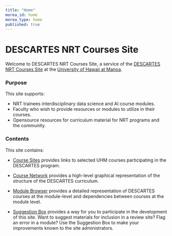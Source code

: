```yaml
---
title: "Home"
morea_id: home
morea_type: home
published: true
---
```


# DESCARTES NRT Courses Site

Welcome to DESCARTES NRT Courses Site, a service of the [DESCARTES NRT Courses Site](https://descartes.manoa.hawaii.edu/) at the [University of Hawaii at Manoa](http://manoa.hawaii.edu).

### Purpose

This site supports:

* NRT trainees interdisciplinary data science and AI course modules.
* Faculty who wish to provide resources or modules to utilize in their courses.
* Opensource resources for curriculum material for NRT programs and the community.

### Contents

This site contains:

* [Course Sites](./course-sites) provides links to selected UHM courses participating in the DESCARTES program.

* [Course Network](./course-network) provides a high-level graphical representation of the structure of the DESCARTES curriculum.

* [Module Browser](./module-browser) provides a detailed representation of DESCARTES courses at the module-level and dependencies between courses at the module level.

* [Suggestion Box](./suggestion-box) provides a way for you to participate in the development of this site. Want to suggest materials for inclusion in a review site? Flag an error in a module? Use the Suggestion Box to make your improvements known
  to the site administrators.